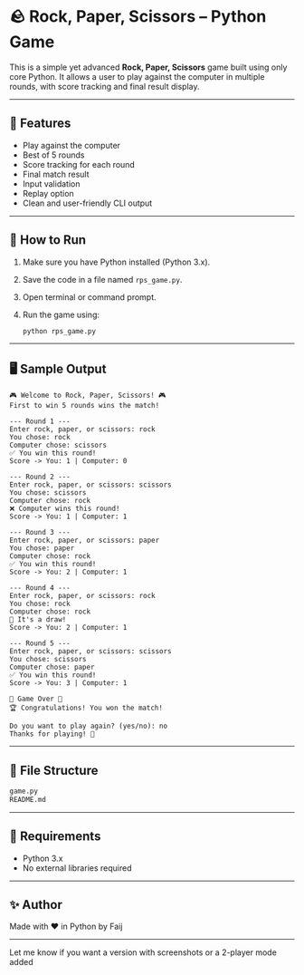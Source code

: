 # 🪨 Rock, Paper, Scissors – Python Game

This is a simple yet advanced **Rock, Paper, Scissors** game built using only core Python. It allows a user to play against the computer in multiple rounds, with score tracking and final result display.

---

## 🎯 Features

- Play against the computer
- Best of 5 rounds
- Score tracking for each round
- Final match result
- Input validation
- Replay option
- Clean and user-friendly CLI output

---

## 🚀 How to Run

1. Make sure you have Python installed (Python 3.x).
2. Save the code in a file named `rps_game.py`.
3. Open terminal or command prompt.
4. Run the game using:

    ```bash
    python rps_game.py
    ```

---

## 🖥️ Sample Output

```plaintext
🎮 Welcome to Rock, Paper, Scissors! 🎮
First to win 5 rounds wins the match!

--- Round 1 ---
Enter rock, paper, or scissors: rock
You chose: rock
Computer chose: scissors
✅ You win this round!
Score -> You: 1 | Computer: 0

--- Round 2 ---
Enter rock, paper, or scissors: scissors
You chose: scissors
Computer chose: rock
❌ Computer wins this round!
Score -> You: 1 | Computer: 1

--- Round 3 ---
Enter rock, paper, or scissors: paper
You chose: paper
Computer chose: rock
✅ You win this round!
Score -> You: 2 | Computer: 1

--- Round 4 ---
Enter rock, paper, or scissors: rock
You chose: rock
Computer chose: rock
🤝 It's a draw!
Score -> You: 2 | Computer: 1

--- Round 5 ---
Enter rock, paper, or scissors: scissors
You chose: scissors
Computer chose: paper
✅ You win this round!
Score -> You: 3 | Computer: 1

🎉 Game Over 🎉
🏆 Congratulations! You won the match!

Do you want to play again? (yes/no): no
Thanks for playing! 👋
```

---

## 📁 File Structure

```bash
game.py
README.md
```

---

## 📌 Requirements

- Python 3.x
- No external libraries required

---

## ✨ Author

Made with ❤️ in Python by Faij

---

Let me know if you want a version with screenshots or a 2-player mode added
